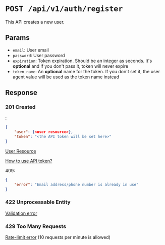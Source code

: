 # `POST /api/v1/auth/register`
This API creates a new user.


## Params

- `email`: User email
- `password`: User password
- `expiration`: Token expiration. Should be an integer as seconds. It's **optional** and if you don't pass it, token will never expire
- `token_name`: An **optional** name for the token. If you don't set it, the user agent value will be used as the token name instead

## Response

### 201 Created
:
```json
{
    "user": {<user resource>},
    "token": "<the API token will be set here>"
}
```

[User Resource](../resources/user.md)

[How to use API token?](login.md#how-to-use-api-token)

409:
```json
{
    "error": "Email address/phone number is already in use"
}
```

### 422 Unprocessable Entity
 [Validation error](../validation-errors.md)

### 429 Too Many Requests
 [Rate-limit error](../rate-limit-errors.md) (10 requests per minute is allowed)
